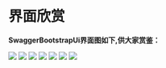 # 界面欣赏

**SwaggerBootstrapUi界面图如下,供大家赏鉴：**



![](/knife4j/images/s1.png)
![](/knife4j/images/s2.png)
![](/knife4j/images/s3.png)
![](/knife4j/images/s4.png)
![](/knife4j/images/s5.png)
![](/knife4j/images/s6.png)
![](/knife4j/images/s7.png)